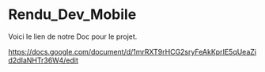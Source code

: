 # Rendu_Dev_Mobile

Voici le lien de notre Doc pour le projet.

https://docs.google.com/document/d/1mrRXT9rHCG2sryFeAkKprIE5qUeaZid2dIaNHTr36W4/edit